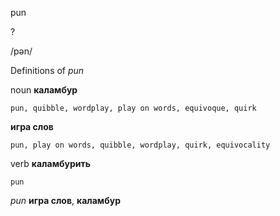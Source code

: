 pun

?

/pən/

Definitions of _pun_

noun
**каламбур**

    pun, quibble, wordplay, play on words, equivoque, quirk
**игра слов**

    pun, play on words, quibble, wordplay, quirk, equivocality

verb
**каламбурить**

    pun

_pun_
**игра слов**, **каламбур**